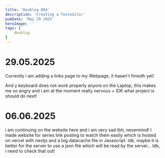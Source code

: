 ```yaml
---
title: 'Devblog 004'
description: 'Creating a Texteditor'
pubDate: 'May 29 2025'
heroImage: ''
tags: [
    devblog
]
---
```


# 29.05.2025

Currently i am adding a links page to my Webpage, it hasen't finiedh yet!

And y keyboard does not work properly anyore on the Laptop, this makes me
so angry and i am at the moment really nervous + IDK what project is should
do next!

# 06.06.2025

i am continuing on the website here and i am very sad tbh, nevermind! I made
website for series link posting to watch them easily which is hosted on vercel
with nextjs and a big datacache file in Javascript. Idk, maybe it is better for
the server to use a json file which will be read by the server... Idk, i need
to check that out!

